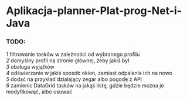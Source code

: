 # Aplikacja-planner-Plat-prog-Net-i-Java

### TODO: 
*1* filtrowanie tasków w zależności od wybranego profilu <br />
*2* domyślny profil na stronie głównej, żeby jakiś był <br />
*3* obsługa wyjątków <br />
*4* odświerzanie w jakiś sposób okien, zamiast odpalania ich na nowo <br />
*5* dodać na przykład działający zegar albo pogodę z API <br />
*6* zamienic DataGrid tasków na jakąś listę, gdzie będzie można je modyfikowąć, albo usuwać
